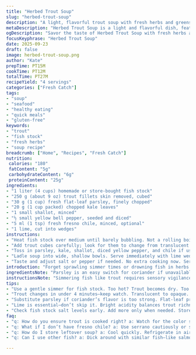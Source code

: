 ```yaml
---
title: "Herbed Trout Soup"
slug: "herbed-trout-soup"
description: "A light, flavorful trout soup with fresh herbs and greens. Uses homemade or store-bought fish stock simmered just right to preserve flakey trout texture. Aromatic herbs like parsley replace coriander, while tender kale swaps out roquette. A subtle kick from finely diced fresno chile adds depth. Lime wedges finish it off, brightening each spoonful. Cooking focuses on visual and textural cues — avoid overcooking trout to keep moisture locked in. Silky broth with a fresh, herbaceous punch. Allergy conscious with no gluten, dairy, eggs, or nuts."
metaDescription: "Herbed Trout Soup is a light and flavorful dish, featuring fresh herbs, trout, and a bright lime finish. Ready in under 30 minutes."
ogDescription: "Savor the taste of Herbed Trout Soup with fresh herbs and trout. Quick, flavorful, and perfect for a light meal."
focusKeyphrase: "Herbed Trout Soup"
date: 2025-09-23
draft: false
image: herbed-trout-soup.png
author: "Kate"
prepTime: PT15M
cookTime: PT12M
totalTime: PT27M
recipeYield: "4 servings"
categories: ["Fresh Catch"]
tags:
- "soup"
- "seafood"
- "healthy eating"
- "quick meals"
- "gluten-free"
keywords:
- "trout"
- "fish stock"
- "fresh herbs"
- "soup recipe"
breadcrumb: ["Home", "Recipes", "Fresh Catch"]
nutrition: 
 calories: "180"
 fatContent: "5g"
 carbohydrateContent: "6g"
 proteinContent: "25g"
ingredients:
- "1 liter (4 cups) homemade or store-bought fish stock"
- "250 g (about 9 oz) trout fillets skin removed, cubed"
- "30 g (1 cup) fresh flat-leaf parsley, finely chopped"
- "20 g (1 cup packed) chopped kale leaves"
- "1 small shallot, minced"
- "½ small yellow bell pepper, seeded and diced"
- "5 ml (1 tsp) fresh fresno chile, minced, optional"
- "1 lime, cut into wedges"
instructions:
- "Heat fish stock over medium until barely bubbling. Not a rolling boil — gentle simmer, bubbles just breaking surface. Crucial for delicate trout, avoids toughening the flesh."
- "Add trout cubes carefully; look for them to change from translucent to opaque, gently shaking pan once or twice. 3 to 4 minutes usually but best judged visually. Fish should be firm but still glossy in the center. Overcook? Dry, grainy mess."
- "Toss in parsley, kale, shallot, diced yellow pepper, and chile if using. Salt and freshly cracked black pepper. Stir lightly; ingredients wilt and infuse but keep some texture. Heat another 2-3 minutes until greens soften but remain vibrant."
- "Ladle soup into wide, shallow bowls. Serve immediately with lime wedges on the side. You want the citrus tartness popping against the fatty trout and vegetal greens."
- "Taste and adjust salt or pepper if needed. No extra cooking now. Serve piping hot but not scalding to preserve flavors and aromas."
introduction: "Forget sprawling simmer times or drowning fish in herbs. Start mid-heat, the stock barely whispering bubbles — listen, watch. Trout is delicate, no room for guessing. Watch the flesh twitch from translucent to milky white sheen; stop the heat before it snaps dry. Fresh parsley cuts sharper than coriander, kale sturdier than roquette — these swaps hold up better in the brief simmer, adding robust green notes without wilting into mush. A fresno chile cuts clean heat, unlike dried flakes that obscure. Lime wedges at plating revive and lift, that acid a necessary break from richness. No fuss, no overcooked broth. Just focused, utilitarian technique for real flavor hits under a half hour."
ingredientsNote: "Parsley is an easy switch for coriander if unavailable or if its odor is too strong. Flat-leaf parsley is preferred for its depth of flavor and bright color. Kale stands up to the simmer longer than delicate greens like arugula or spinach—remember: wilting isn’t always loss, but a texture you control. Yellow bell pepper swaps red for subtle sweetness without overpowering. Fresno chile is milder and fresher than typical hot peppers; skip if unavailable or substitute with serrano cautiously—heat levels vary. Trout fillets should be fresh and skinless to avoid bitterness—if skin remains, trim off with a sharp knife pre-cubing. Fish stock homemade? Use bones and aromatics simmered gently for 20 minutes maximum; too long yields bitterness. Store-bought is fine, but check salt levels before adding more. Lime wedges essential for finishing acidity, can swap with lemon but lime’s floral notes better match fish."
instructionsNote: "Simmering fish like trout requires sensory vigilance. Bubbling too hard tears delicate flesh apart; too low and the fish won’t cook evenly. Visual cue: translucent flesh shifts to opaque in about 2 to 4 minutes at a gentle simmer — no longer. Overcooking results in rubbery, dry cubes spoiling the broth’s silky texture. Adding greens last ensures freshness and slight crunch remain — if added too early, they vanish into a bland puree floating in the broth. Salt after adding herbs and greens to balance extraction and bitterness. Stir gently, no vigorous agitation; you want ingredients to mingle but not disintegrate. Serve directly from pot to bowls to keep the herbaceous aroma alive. Squeeze lime just before eating; heat dulls acid brightness. Troubleshoot cloudy broth by straining before adding fish; fish stock quality defines the final soup. Need a shortcut? Use good canned clam juice or vegetable broth with a splash of fish sauce."
tips:
- "Use a gentle simmer for fish stock. Too hot? Trout becomes dry. Too cool? Uneven cooking. Bubbles should just break surface."
- "Trout changes in under 4 minutes—keep watch. Translucent to opaque. Key to moisture. Overcooking yields rubbery texture."
- "Substitute parsley if coriander’s flavor is too strong. Flat-leaf preferred for depth. And kale instead of spinach—sturdier against simmering."
- "Lime is essential—don’t skip it. Bright acidity balances trout richness. Squeeze on top just before enjoying to elevate flavors."
- "Check fish stock salt levels early. Add more only when needed. Store-bought can vary. Better to taste first."
faq:
- "q: How do you ensure trout is cooked right? a: Watch for the color shift from translucent to opaque. Should remain glossy in center."
- "q: What if I don’t have fresno chile? a: Use serrano cautiously or skip entirely. Adjusting heat preference considered."
- "q: How do I store leftover soup? a: Cool quickly. Refrigerate in airtight containers. Consume within 2-3 days for best quality."
- "q: Can I use other fish? a: Dick around with similar fish—like salmon or cod. Adjust cooking times for thickness differences."

---
```

